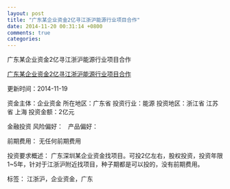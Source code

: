 ```yaml
---
layout: post
title: "广东某企业资金2亿寻江浙沪能源行业项目合作"
date: 2014-11-20 00:31:14 +0800
comments: true
categories: 
---
```

广东某企业资金2亿寻江浙沪能源行业项目合作

[广东某企业资金2亿寻江浙沪能源行业项目合作](http://zijin.trjcn.com/detail_245534.html)

更新时间：2014-11-19

资金主体：企业资金
所在地区：广东省
投资行业：能源
投资地区：浙江省 江苏省 上海
投资金额：2亿元

金融投资
风险偏好：
                             
                                                                                产品偏好：

前期费用：
无任何前期费用

投资要求概述：
广东深圳某企业资金找项目。可投2亿左右，股权投资，投资年限1~5年，针对于江浙沪附近找项目，种子期都是可以投的，没有前期费用。

标签：
江浙沪，企业资金，广东

